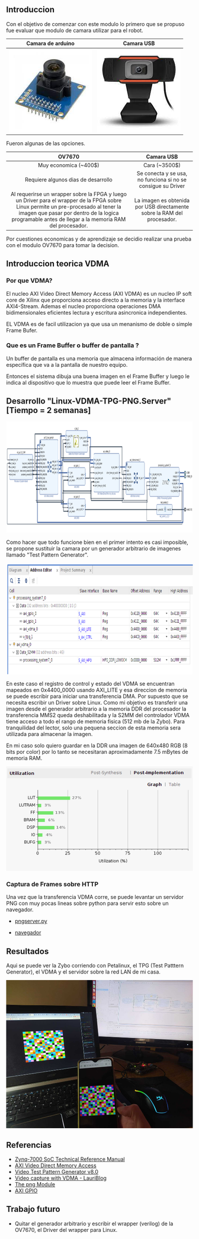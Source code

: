 ## Introduccion

Con el objetivo de comenzar con este modulo lo primero que se propuso fue evaluar que modulo de camara utilizar para el robot. 

Camara de arduino          |  Camara USB
:-------------------------:|:-------------------------:
![](./imagenes/arduinocam.png)  |  ![](./imagenes/usbcamara.png)

Fueron algunas de las opciones. 

OV7670         				|  Camara USB
:--------------------------------------:|:----------------------------------------:
Muy economica (~400$)		        |  Cara (~3500$)
Requiere algunos dias de desarrollo 	|  Se conecta y se usa,  no funciona si no se consigue su Driver
Al requerirse un wrapper sobre la FPGA y luego un Driver para el wrapper de la FPGA sobre Linux permite un pre-procesado al tener la imagen que pasar por dentro de la logica programable antes de llegar a la memoria RAM del procesador.   |  La imagen es obtenida por USB directamente sobre la RAM del procesador. 

Por cuestiones economicas y de aprendizaje se decidio realizar una prueba con el modulo OV7670 para tomar la decision. 

## Introduccion teorica VDMA

### Por que VDMA?

El nucleo AXI Video Direct Memory Access (AXI VDMA) es un nucleo IP soft core de Xilinx que proporciona acceso directo a la memoria y la interface AXI4-Stream. Ademas el nucleo proporciona operaciones DMA bidimensionales eficientes lectura y escritura asincronica independientes.

EL VDMA es de facil utilizacion ya que usa un menanismo de doble o simple Frame Bufer. 

### Que es un Frame Buffer o buffer de pantalla ?

Un buffer de pantalla es una memoria que almacena información de manera específica que va a la pantalla de nuestro equipo.

Entonces el sistema dibuja una buena imagen en el Frame Buffer y luego le indica al dispositivo que lo muestra que puede leer el Frame Buffer.

## Desarrollo "Linux-VDMA-TPG-PNG.Server" [Tiempo = 2 semanas]

<img src=./imagenes/tpg.png alt="Hardware" width="1000" height="300"/>

Como hacer que todo funcione bien en el primer intento es casi imposible, se propone sustituir la camara por un generador arbitrario de imagenes llamado "Test Pattern Generator". 

<img src=./imagenes/mapaDirecciones.png alt="Hardware" width="1000" height="300"/>

En este caso el registro de control y estado del VDMA se encuentran mapeados en 0x4400_0000 usando AXI_LITE y esa direccion de memoria se puede escribir para iniciar una transferencia DMA. Por supuesto que se necesita escribir un Driver sobre Linux. 
Como mi objetivo es transferir una imagen desde el generador arbitrario a la memoria DDR del procesador la transferencia MMS2 queda deshabilitada y la S2MM del controlador VDMA tiene acceso a todo el rango de memoria fisica (512 mb de la Zybo). Para tranquilidad del lector, solo una pequena seccion de esta memoria sera utilizada para almacenar la imagen. 

En mi caso solo quiero guardar en la DDR una imagen de 640x480 RGB (8 bits por color) por lo tanto se necesitaran aproximadamente 7.5 mBytes de memoria RAM.

<img src=./imagenes/res1-2.png alt="Hardware" />

### Captura de Frames sobre HTTP

Una vez que la transferencia VDMA corre, se puede levantar un servidor PNG con muy pocas lineas sobre python para servir esto sobre un navegador.  

* [pngserver.py](./Drivers/pngserver.py) 


* [navegador](http://192.168.100.130/80)

## Resultados 

Aqui se puede ver la Zybo corriendo con Petalinux, el TPG (Test Patttern Generator), el VDMA y el servidor sobre la red LAN de mi casa. 

<img src=./imagenes/res1-1.png alt="Hardware" width="700" height="400"/>
    
## Referencias

* [Zynq-7000 SoC Technical Reference Manual](https://www.xilinx.com/support/documentation/user_guides/ug585-Zynq-7000-TRM.pdf) 
* [AXI Video Direct Memory Access](https://www.xilinx.com/support/documentation/ip_documentation/axi_vdma/v6_2/pg020_axi_vdma.pdf) 
* [Video Test Pattern Generator v8.0](https://www.xilinx.com/support/documentation/ip_documentation/v_tpg/v8_0/pg103-v-tpg.pdf) 
* [Video capture with VDMA - LauriBlog](https://lauri.xn--vsandi-pxa.com/hdl/zynq/xilinx-video-capture.html) 
* [The png Module](https://pypng.readthedocs.io/en/latest/png.html) 
* [AXI GPIO](https://www.xilinx.com/support/documentation/ip_documentation/axi_gpio/v2_0/pg144-axi-gpio.pdf) 

## Trabajo futuro 

* Quitar el generador arbitrario y escribir el wrapper (verilog) de la OV7670, el Driver del wrapper para Linux.


